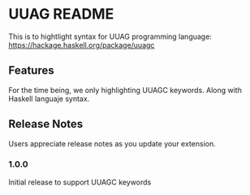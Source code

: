# UUAG README

This is to hightlight syntax for UUAG programming language: https://hackage.haskell.org/package/uuagc

## Features

For the time being, we only highlighting UUAGC keywords. Along with Haskell languaje syntax.

## Release Notes

Users appreciate release notes as you update your extension.

### 1.0.0

Initial release to support UUAGC keywords
